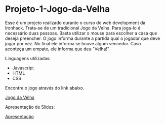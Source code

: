 # Projeto-1-Jogo-da-Velha

Esse é um projeto realizado durante o curso de web development da Ironhack. Trata-se de um tradicional Jogo da Velha.
Para joga-lo é necessário duas pessoas. Basta utilizar o mouse para escolher a casa que deseja preencher. O jogo informa durante a partida qual o jogador que deve jogar por vez. No final ele informa se houve algum vencedor. Caso aconteça um empate, ele informa que deu "Velha!"


Linguagens utilizadas:
- Javascript
- HTML
- CSS

Encontre o jogo através do link abaixo.

[Jogo da Velha](https://github.com/DanteTatsch/Projeto-1-Jogo-da-Velha/deployments/activity_log?environment=github-pages)

Apresentação de Slides:

[Apresentação](https://docs.google.com/presentation/d/1qUtHDV4Bu4qCNjTG06WOqzUK9BbzxV1vwKZcB-09Jyo/edit?usp=sharing)

